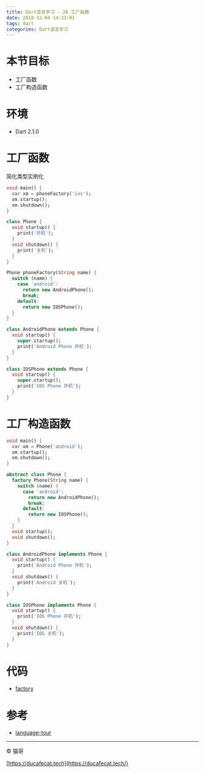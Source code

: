 ```yaml
---
title: Dart语言学习 - 26 工厂函数
date: 2018-12-04 14:33:01
tags: dart
categories: Dart语言学习
---
```


# 本节目标

- 工厂函数
- 工厂构造函数

# 环境

- Dart 2.1.0

# 工厂函数

简化类型实例化

```dart
void main() {
  var xm = phoneFactory('ios');
  xm.startup();
  xm.shutdown();
}

class Phone {
  void startup() {
    print('开机');
  }
  void shutdown() {
    print('关机');
  }
}

Phone phoneFactory(String name) {
  switch (name) {
    case 'android':
      return new AndroidPhone();
      break;
    default:
      return new IOSPhone();
  }
}

class AndroidPhone extends Phone {
  void startup() {
    super.startup();
    print('Android Phone 开机');
  }
}

class IOSPhone extends Phone {
  void startup() {
    super.startup();
    print('IOS Phone 开机');
  }
}

```

# 工厂构造函数

```dart
void main() {
  var xm = Phone('android');
  xm.startup();
  xm.shutdown();
}

abstract class Phone {
  factory Phone(String name) {
    switch (name) {
      case 'android':
        return new AndroidPhone();
        break;
      default:
        return new IOSPhone();
    }
  }
  void startup();
  void shutdown();
}

class AndroidPhone implements Phone {
  void startup() {
    print('Android Phone 开机');
  }
  void shutdown() {
    print('Android 关机');
  }
}

class IOSPhone implements Phone {
  void startup() {
    print('IOS Phone 开机');
  }
  void shutdown() {
    print('IOS 关机');
  }
}

```

# 代码

- [factory](https://github.com/ducafecat/dart-learn/tree/master/26-%E5%B7%A5%E5%8E%82%E6%A8%A1%E5%BC%8F)

# 参考

- [language-tour](https://www.dartlang.org/guides/language/language-tour)

----

© 猫哥

[https://ducafecat.tech](https://ducafecat.tech/)
